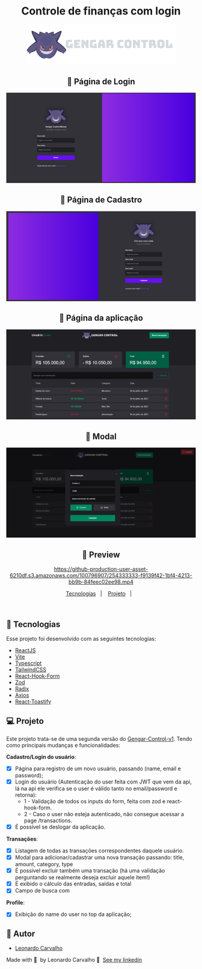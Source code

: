 <div align="center">
  <h1>Controle de finanças com login</h1>
  <img src="logo2.svg" width="400px" />
</div>

<div align="center">

## 🚀 Página de Login

  <img src="login.png" />

## 🚀 Página de Cadastro

  <img src="register.png" />

## 🚀 Página da aplicação

  <img src="img.png" />

## 🚀 Modal

  <img src="modal.png" />

## 🚀 Preview

https://github-production-user-asset-6210df.s3.amazonaws.com/100796907/254333333-f9139f42-1bf4-4213-bb9b-84feec02ee98.mp4

</div>

<p align="center">
  <a href="#-tecnologias">Tecnologias</a>&nbsp;&nbsp;&nbsp;|&nbsp;&nbsp;&nbsp;
  <a href="#-projeto">Projeto</a>&nbsp;&nbsp;&nbsp;|&nbsp;&nbsp;&nbsp;
</p>

<br>

## 🚀 Tecnologias

Esse projeto foi desenvolvido com as seguintes tecnologias:

- [ReactJS](https://reactjs.org/)
- [Vite](https://vitejs.dev/)
- [Typescript](https://www.typescriptlang.org/)
- [TailwindCSS](https://tailwindcss.com/)
- [React-Hook-Form](https://react-hook-form.com/)
- [Zod](https://zod.dev/)
- [Radix](https://www.radix-ui.com/)
- [Axios](https://axios-http.com/ptbr/docs/intro)
- [React-Toastify](https://fkhadra.github.io/react-toastify/introduction)

## 💻 Projeto

Este projeto trata-se de uma segunda versão do <a href="https://github.com/Leorrc/gengar-control/tree/master">Gengar-Control-v1</a>. Tendo como principais mudanças e funcionalidades:

**Cadastro/Login do usuário**:

- [x] Página para registro de um novo usuário, passando (name, email e password);
- [x] Login do usuário (Autenticação do user feita com JWT que vem da api, lá na api ele verifica se o user é válido tanto no email/password e retorna):
  - 1 - Validação de todos os inputs do form, feita com zod e react-hook-form.
  - 2 - Caso o user não esteja autenticado, não consegue acessar a page /transactions.
- [x] É possível se deslogar da aplicação.

**Transações**:

- [x] Listagem de todas as transações correspondentes daquele usuário.
- [x] Modal para adicionar/cadastrar uma nova transação passando: title, amount, category, type
- [x] É possível excluir também uma transação (há uma validação perguntando se realmente deseja excluir aquele item!)
- [x] É exibido o cálculo das entradas, saídas e total
- [x] Campo de busca com

**Profile**:

- [x] Exibição do name do user no top da aplicação;

## 🚀 Autor

- [Leonardo Carvalho](https://www.linkedin.com/in/leocarvalhodev/)

Made with 💜 &nbsp;by Leonardo Carvalho 👋 &nbsp;[See my linkedin](https://www.linkedin.com/in/leocarvalhodev/)
